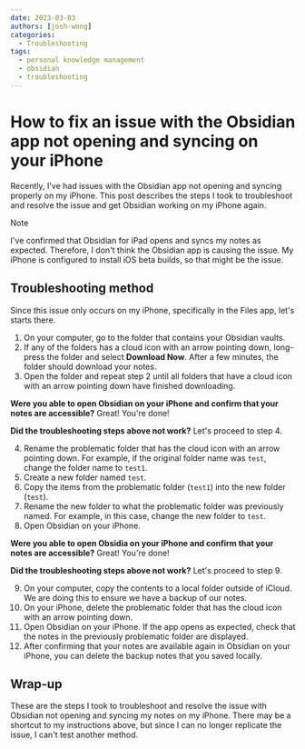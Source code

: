 ```yaml
---
date: 2023-03-03
authors: [josh-wong]
categories:
  - Troubleshooting
tags:
  - personal knowledge management
  - obsidian
  - troubleshooting
---
```


# How to fix an issue with the Obsidian app not opening and syncing on your iPhone

Recently, I've had issues with the Obsidian app not opening and syncing properly on my iPhone. This post describes the steps I took to troubleshoot and resolve the issue and get Obsidian working on my iPhone again.

<!-- more -->

> [!NOTE]
> I've confirmed that Obsidian for iPad opens and syncs my notes as expected. Therefore, I don't think the Obsidian app is causing the issue. My iPhone is configured to install iOS beta builds, so that might be the issue.

## Troubleshooting method

Since this issue only occurs on my iPhone, specifically in the Files app, let's starts there.

1. On your computer, go to the folder that contains your Obsidian vaults.
2. If any of the folders has a cloud icon with an arrow pointing down, long-press the folder and select **Download Now**. After a few minutes, the folder should download your notes.
3. Open the folder and repeat step 2 until all folders that have a cloud icon with an arrow pointing down have finished downloading.

**Were you able to open Obsidian on your iPhone and confirm that your notes are accessible?** Great! You're done!

**Did the troubleshooting steps above not work?** Let's proceed to step 4.

4. Rename the problematic folder that has the cloud icon with an arrow pointing down. For example, if the original folder name was `test`, change the folder name to `test1`.
5. Create a new folder named `test`.
6. Copy the items from the problematic folder (`test1`) into the new folder (`test`).
7. Rename the new folder to what the problematic folder was previously named. For example, in this case, change the new folder to `test`.
8. Open Obsidian on your iPhone.

**Were you able to open Obsidia on your iPhone and confirm that your notes are accessible?** Great! You're done!

**Did the troubleshooting steps above not work?** Let's proceed to step 9.

9. On your computer, copy the contents to a local folder outside of iCloud. We are doing this to ensure we have a backup of our notes.
10. On your iPhone, delete the problematic folder that has the cloud icon with an arrow pointing down.
11. Open Obsidian on your iPhone. If the app opens as expected, check that the notes in the previously problematic folder are displayed.
12. After confirming that your notes are available again in Obsidian on your iPhone, you can delete the backup notes that you saved locally.

## Wrap-up

These are the steps I took to troubleshoot and resolve the issue with Obsidian not opening and syncing my notes on my iPhone. There may be a shortcut to my instructions above, but since I can no longer replicate the issue, I can't test another method.
